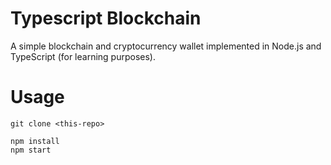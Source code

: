 # Typescript Blockchain
A simple blockchain and cryptocurrency wallet implemented in Node.js and TypeScript (for learning purposes).

# Usage

```
git clone <this-repo>

npm install
npm start
```
